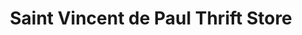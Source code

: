 ---
title: "Saint Vincent de Paul Thrift Store"
url: /idaho-falls/saint-vincent-de-paul-thrift-store/
shop: Gebrauchtwaren
---